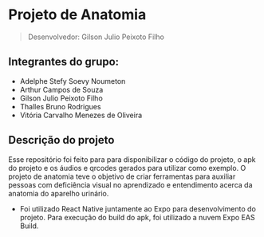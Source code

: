 # Projeto de Anatomia

> Desenvolvedor: Gilson Julio Peixoto Filho

## Integrantes do grupo:

- Adelphe Stefy Soevy Noumeton
- Arthur Campos de Souza
- Gilson Julio Peixoto Filho
- Thalles Bruno Rodrigues
- Vitória Carvalho Menezes de Oliveira

## Descrição do projeto

Esse repositório foi feito para para disponibilizar o código do projeto, o apk do projeto e os áudios e qrcodes gerados para utilizar como exemplo. O projeto de anatomia teve o objetivo de criar ferramentas para auxiliar pessoas com deficiência visual no aprendizado e entendimento acerca da anatomia do aparelho urinário.

- Foi utilizado React Native juntamente ao Expo para desenvolvimento do projeto. Para execução do build do apk, foi utilizado a nuvem Expo EAS Build.
